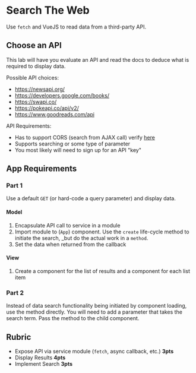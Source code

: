 Search The Web
===

Use `fetch` and VueJS to read data from a third-party API.

## Choose an API

This lab will have you evaluate an API and read the docs to deduce what is required to display data.

Possible API choices:
* https://newsapi.org/
* https://developers.google.com/books/
* https://swapi.co/
* https://pokeapi.co/api/v2/
* https://www.goodreads.com/api

API Requirements:
* Has to support CORS (search from AJAX call) verify [here](test-cors.org)
* Supports searching or some type of parameter
* You most likely will need to sign up for an API "key"

## App Requirements

### Part 1

Use a default `GET` (or hard-code a query parameter) and display data.

#### Model

1. Encapsulate API call to service in a module
1. Import module to (`App`) component. Use the `create` life-cycle method to initiate the search, _but do the actual work in a `method`.
1. Set the data when returned from the callback

#### View

1. Create a component for the list of results and a component for each list item

### Part 2

Instead of data search functionality being initiated by component loading, use the method directly. You will need to add a parameter that takes the search term. Pass the method to the child component.

## Rubric

* Expose API via service module (`fetch`, async callback, etc.) **3pts**
* Display Results **4pts**
* Implement Search **3pts**